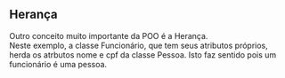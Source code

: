 ## Herança

Outro conceito muito importante da POO é a Herança. <br>Neste exemplo, a classe Funcionário, que tem seus atributos próprios, herda os atrbutos nome e cpf da classe Pessoa. Isto faz sentido pois um funcionário é uma pessoa.
